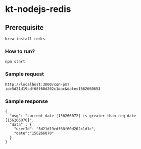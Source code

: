 # kt-nodejs-redis

## Prerequisite
    brew install redis

### How to run?
    npm start
    
### Sample request
    http://localhost:3000/con-pm?id=5d21d19cdf68f60d202c1dac&date=1562660653    

### Sample response
```
{ 
  "msg": "current date [156266072] is greater than req date [156266070]",
  "data" : { 
    "userId": "5d21d19cdf68f60d202c1d1c", 
    "date":"156266070" 
  }
}
```
